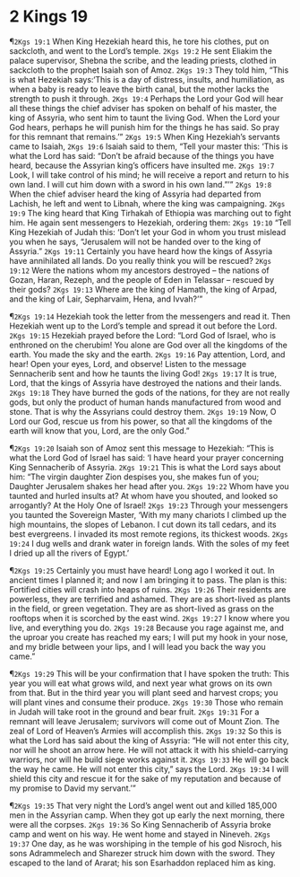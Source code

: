 # 2 Kings 19

¶`2Kgs 19:1` When King Hezekiah heard this, he tore his clothes, put on sackcloth, and went to the Lord’s temple.
`2Kgs 19:2` He sent Eliakim the palace supervisor, Shebna the scribe, and the leading priests, clothed in sackcloth to the prophet Isaiah son of Amoz.
`2Kgs 19:3` They told him, “This is what Hezekiah says:‘This is a day of distress, insults, and humiliation, as when a baby is ready to leave the birth canal, but the mother lacks the strength to push it through.
`2Kgs 19:4` Perhaps the Lord your God will hear all these things the chief adviser has spoken on behalf of his master, the king of Assyria, who sent him to taunt the living God. When the Lord your God hears, perhaps he will punish him for the things he has said. So pray for this remnant that remains.’”
`2Kgs 19:5` When King Hezekiah’s servants came to Isaiah,
`2Kgs 19:6` Isaiah said to them, “Tell your master this: ‘This is what the Lord has said: “Don’t be afraid because of the things you have heard, because the Assyrian king’s officers have insulted me.
`2Kgs 19:7` Look, I will take control of his mind; he will receive a report and return to his own land. I will cut him down with a sword in his own land.”’”
`2Kgs 19:8` When the chief adviser heard the king of Assyria had departed from Lachish, he left and went to Libnah, where the king was campaigning.
`2Kgs 19:9` The king heard that King Tirhakah of Ethiopia was marching out to fight him. He again sent messengers to Hezekiah, ordering them:
`2Kgs 19:10` “Tell King Hezekiah of Judah this: ‘Don’t let your God in whom you trust mislead you when he says, “Jerusalem will not be handed over to the king of Assyria.”
`2Kgs 19:11` Certainly you have heard how the kings of Assyria have annihilated all lands. Do you really think you will be rescued?
`2Kgs 19:12` Were the nations whom my ancestors destroyed – the nations of Gozan, Haran, Rezeph, and the people of Eden in Telassar – rescued by their gods?
`2Kgs 19:13` Where are the king of Hamath, the king of Arpad, and the king of Lair, Sepharvaim, Hena, and Ivvah?’”

¶`2Kgs 19:14` Hezekiah took the letter from the messengers and read it. Then Hezekiah went up to the Lord’s temple and spread it out before the Lord.
`2Kgs 19:15` Hezekiah prayed before the Lord: “Lord God of Israel, who is enthroned on the cherubim! You alone are God over all the kingdoms of the earth. You made the sky and the earth.
`2Kgs 19:16` Pay attention, Lord, and hear! Open your eyes, Lord, and observe! Listen to the message Sennacherib sent and how he taunts the living God!
`2Kgs 19:17` It is true, Lord, that the kings of Assyria have destroyed the nations and their lands.
`2Kgs 19:18` They have burned the gods of the nations, for they are not really gods, but only the product of human hands manufactured from wood and stone. That is why the Assyrians could destroy them.
`2Kgs 19:19` Now, O Lord our God, rescue us from his power, so that all the kingdoms of the earth will know that you, Lord, are the only God.”

¶`2Kgs 19:20` Isaiah son of Amoz sent this message to Hezekiah: “This is what the Lord God of Israel has said: ‘I have heard your prayer concerning King Sennacherib of Assyria.
`2Kgs 19:21` This is what the Lord says about him: “The virgin daughter Zion despises you, she makes fun of you; Daughter Jerusalem shakes her head after you.
`2Kgs 19:22` Whom have you taunted and hurled insults at? At whom have you shouted, and looked so arrogantly? At the Holy One of Israel!
`2Kgs 19:23` Through your messengers you taunted the Sovereign Master, ‘With my many chariots I climbed up the high mountains, the slopes of Lebanon. I cut down its tall cedars, and its best evergreens. I invaded its most remote regions, its thickest woods.
`2Kgs 19:24` I dug wells and drank water in foreign lands. With the soles of my feet I dried up all the rivers of Egypt.’

¶`2Kgs 19:25` Certainly you must have heard! Long ago I worked it out. In ancient times I planned it; and now I am bringing it to pass. The plan is this: Fortified cities will crash into heaps of ruins.
`2Kgs 19:26` Their residents are powerless, they are terrified and ashamed. They are as short-lived as plants in the field, or green vegetation. They are as short-lived as grass on the rooftops when it is scorched by the east wind.
`2Kgs 19:27` I know where you live, and everything you do.
`2Kgs 19:28` Because you rage against me, and the uproar you create has reached my ears; I will put my hook in your nose, and my bridle between your lips, and I will lead you back the way you came.”

¶`2Kgs 19:29` This will be your confirmation that I have spoken the truth: This year you will eat what grows wild, and next year what grows on its own from that. But in the third year you will plant seed and harvest crops; you will plant vines and consume their produce.
`2Kgs 19:30` Those who remain in Judah will take root in the ground and bear fruit.
`2Kgs 19:31` For a remnant will leave Jerusalem; survivors will come out of Mount Zion. The zeal of Lord of Heaven’s Armies will accomplish this.
`2Kgs 19:32` So this is what the Lord has said about the king of Assyria: “He will not enter this city, nor will he shoot an arrow here. He will not attack it with his shield-carrying warriors, nor will he build siege works against it.
`2Kgs 19:33` He will go back the way he came. He will not enter this city,” says the Lord.
`2Kgs 19:34` I will shield this city and rescue it for the sake of my reputation and because of my promise to David my servant.’”

¶`2Kgs 19:35` That very night the Lord’s angel went out and killed 185,000 men in the Assyrian camp. When they got up early the next morning, there were all the corpses.
`2Kgs 19:36` So King Sennacherib of Assyria broke camp and went on his way. He went home and stayed in Nineveh.
`2Kgs 19:37` One day, as he was worshiping in the temple of his god Nisroch, his sons Adrammelech and Sharezer struck him down with the sword. They escaped to the land of Ararat; his son Esarhaddon replaced him as king.
